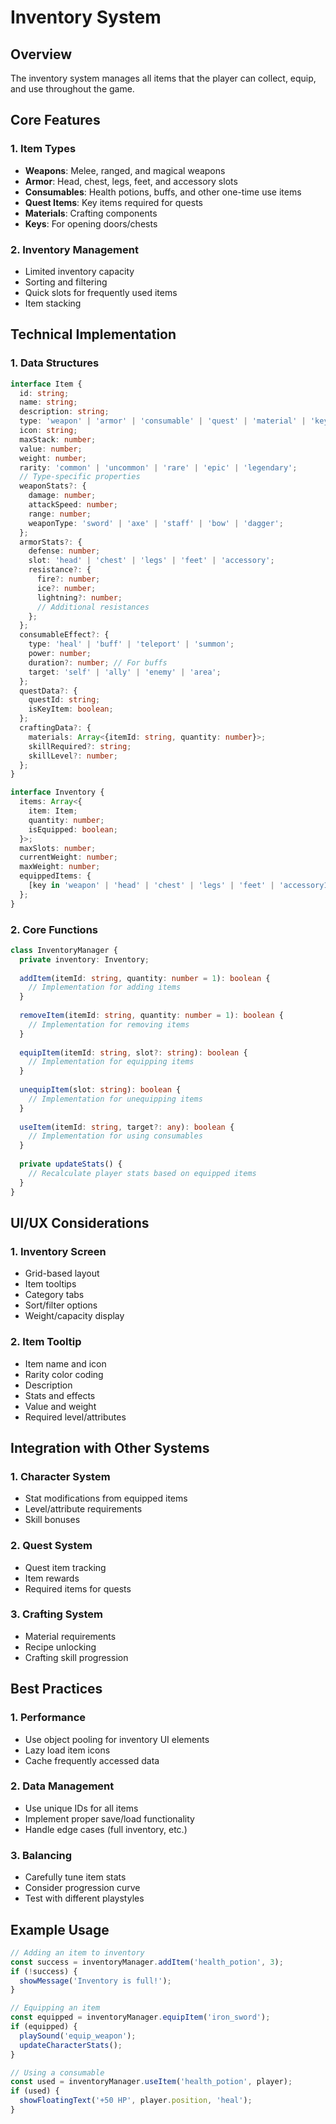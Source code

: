 # Inventory System

## Overview
The inventory system manages all items that the player can collect, equip, and use throughout the game.

## Core Features

### 1. Item Types
- **Weapons**: Melee, ranged, and magical weapons
- **Armor**: Head, chest, legs, feet, and accessory slots
- **Consumables**: Health potions, buffs, and other one-time use items
- **Quest Items**: Key items required for quests
- **Materials**: Crafting components
- **Keys**: For opening doors/chests

### 2. Inventory Management
- Limited inventory capacity
- Sorting and filtering
- Quick slots for frequently used items
- Item stacking

## Technical Implementation

### 1. Data Structures
```typescript
interface Item {
  id: string;
  name: string;
  description: string;
  type: 'weapon' | 'armor' | 'consumable' | 'quest' | 'material' | 'key';
  icon: string;
  maxStack: number;
  value: number;
  weight: number;
  rarity: 'common' | 'uncommon' | 'rare' | 'epic' | 'legendary';
  // Type-specific properties
  weaponStats?: {
    damage: number;
    attackSpeed: number;
    range: number;
    weaponType: 'sword' | 'axe' | 'staff' | 'bow' | 'dagger';
  };
  armorStats?: {
    defense: number;
    slot: 'head' | 'chest' | 'legs' | 'feet' | 'accessory';
    resistance?: {
      fire?: number;
      ice?: number;
      lightning?: number;
      // Additional resistances
    };
  };
  consumableEffect?: {
    type: 'heal' | 'buff' | 'teleport' | 'summon';
    power: number;
    duration?: number; // For buffs
    target: 'self' | 'ally' | 'enemy' | 'area';
  };
  questData?: {
    questId: string;
    isKeyItem: boolean;
  };
  craftingData?: {
    materials: Array<{itemId: string, quantity: number}>;
    skillRequired?: string;
    skillLevel?: number;
  };
}

interface Inventory {
  items: Array<{
    item: Item;
    quantity: number;
    isEquipped: boolean;
  }>;
  maxSlots: number;
  currentWeight: number;
  maxWeight: number;
  equippedItems: {
    [key in 'weapon' | 'head' | 'chest' | 'legs' | 'feet' | 'accessory1' | 'accessory2']?: Item;
  };
}
```

### 2. Core Functions
```typescript
class InventoryManager {
  private inventory: Inventory;
  
  addItem(itemId: string, quantity: number = 1): boolean {
    // Implementation for adding items
  }
  
  removeItem(itemId: string, quantity: number = 1): boolean {
    // Implementation for removing items
  }
  
  equipItem(itemId: string, slot?: string): boolean {
    // Implementation for equipping items
  }
  
  unequipItem(slot: string): boolean {
    // Implementation for unequipping items
  }
  
  useItem(itemId: string, target?: any): boolean {
    // Implementation for using consumables
  }
  
  private updateStats() {
    // Recalculate player stats based on equipped items
  }
}
```

## UI/UX Considerations

### 1. Inventory Screen
- Grid-based layout
- Item tooltips
- Category tabs
- Sort/filter options
- Weight/capacity display

### 2. Item Tooltip
- Item name and icon
- Rarity color coding
- Description
- Stats and effects
- Value and weight
- Required level/attributes

## Integration with Other Systems

### 1. Character System
- Stat modifications from equipped items
- Level/attribute requirements
- Skill bonuses

### 2. Quest System
- Quest item tracking
- Item rewards
- Required items for quests

### 3. Crafting System
- Material requirements
- Recipe unlocking
- Crafting skill progression

## Best Practices

### 1. Performance
- Use object pooling for inventory UI elements
- Lazy load item icons
- Cache frequently accessed data

### 2. Data Management
- Use unique IDs for all items
- Implement proper save/load functionality
- Handle edge cases (full inventory, etc.)

### 3. Balancing
- Carefully tune item stats
- Consider progression curve
- Test with different playstyles

## Example Usage
```typescript
// Adding an item to inventory
const success = inventoryManager.addItem('health_potion', 3);
if (!success) {
  showMessage('Inventory is full!');
}

// Equipping an item
const equipped = inventoryManager.equipItem('iron_sword');
if (equipped) {
  playSound('equip_weapon');
  updateCharacterStats();
}

// Using a consumable
const used = inventoryManager.useItem('health_potion', player);
if (used) {
  showFloatingText('+50 HP', player.position, 'heal');
}
```
